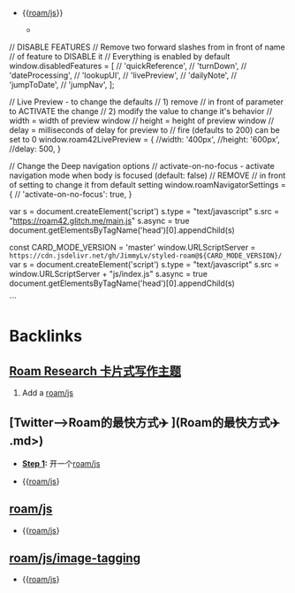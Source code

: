 - {{[roam/js](<../roam/js.md>)}}
    - ```javascript
// DISABLE FEATURES
// Remove two forward slashes from in front of name 
// of feature to DISABLE it
// Everything is enabled by default
window.disabledFeatures = [
  // 'quickReference',
  // 'turnDown',
  // 'dateProcessing',
  // 'lookupUI',
  // 'livePreview',
  // 'dailyNote',
  // 'jumpToDate',
  // 'jumpNav',
];

// Live Preview - to change the defaults 
// 1) remove // in front of parameter to ACTIVATE the change
// 2) modify the value to change it's behavior
// width  = width of preview window
// height = height of preview window
// delay  = milliseconds of delay for preview to 
// 			fire (defaults to 200) can be set to 0
window.roam42LivePreview = {
  //width:	'400px',
  //height: '600px',
  //delay: 500,
}

// Change the Deep navigation options
// activate-on-no-focus - activate navigation mode when body is focused (default: false)
// REMOVE // in front of setting to change it from default setting
window.roamNavigatorSettings = {
 //  'activate-on-no-focus': true, 
}

var s = document.createElement('script')
	s.type = "text/javascript"
    s.src =  "https://roam42.glitch.me/main.js"
  	s.async = true
document.getElementsByTagName('head')[0].appendChild(s)

const CARD_MODE_VERSION = 'master'
window.URLScriptServer = `https://cdn.jsdelivr.net/gh/JimmyLv/styled-roam@${CARD_MODE_VERSION}/`
var s = document.createElement('script')
	s.type = "text/javascript"
    s.src =  window.URLScriptServer + "js/index.js"
	s.async = true
document.getElementsByTagName('head')[0].appendChild(s)

<script src="https://kit.fontawesome.com/8c717ed232.js" crossorigin="anonymous"></script>```

# Backlinks
## [Roam Research 卡片式写作主题](<Roam Research 卡片式写作主题.md>)
1. Add a [roam/js](<../roam/js.md>)

## [Twitter-->Roam的最快方式✈️ ](<Twitter-->Roam的最快方式✈️ .md>)
- **[Step 1](<../Step 1.md>):** 开一个[roam/js](<../roam/js.md>)

- {{[roam/js](<../roam/js.md>)}

## [roam/js](<roam/js.md>)
- {{[roam/js](<../roam/js.md>)}

## [roam/js/image-tagging](<roam/js/image-tagging.md>)
- {{[roam/js](<../roam/js.md>)}

